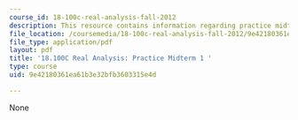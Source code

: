 ```yaml
---
course_id: 18-100c-real-analysis-fall-2012
description: This resource contains information regarding practice midterm 1.
file_location: /coursemedia/18-100c-real-analysis-fall-2012/9e42180361ea61b3e32bfb3603315e4d_MIT18_100CF12_mid1practice.pdf
file_type: application/pdf
layout: pdf
title: '18.100C Real Analysis: Practice Midterm 1 '
type: course
uid: 9e42180361ea61b3e32bfb3603315e4d

---
```

None